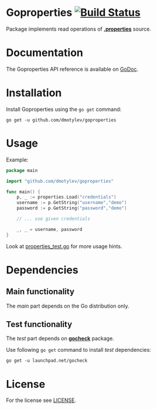 # Goproperties [![Build Status](https://travis-ci.org/dmotylev/goproperties.png)](https://travis-ci.org/dmotylev/goproperties)

Package implements read operations of **[.properties](http://en.wikipedia.org/wiki/.properties)** source.


# Documentation

The Goproperties API reference is available on [GoDoc](http://godoc.org/github.com/dmotylev/goproperties).

# Installation

Install Goproperties using the `go get` command:

	go get -u github.com/dmotylev/goproperties

# Usage

Example:

```go
package main

import "github.com/dmotylev/goproperties"

func main() {
	p, _ := properties.Load("credentials")
	username := p.GetString("username","demo")
	password := p.GetString("password","demo")

	// ... use given credentials

	_, _ = username, password
}
```

Look at [properties_test.go](https://github.com/dmotylev/goproperties/blob/master/properties_test.go) for more usage hints.


# Dependencies

## Main functionality

The _main_ part depends on the Go distribution only.


## Test functionality

The _test_ part depends on **[gocheck](http://labix.org/gocheck)** package.

Use following `go get` command to install _test_ dependencies:

	go get -u launchpad.net/gocheck


# License

For the license see [LICENSE](https://github.com/dmotylev/goproperties/blob/master/LICENSE).
